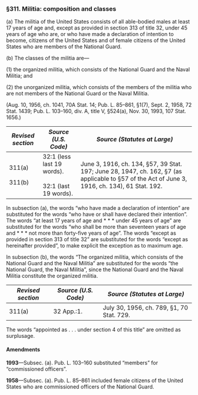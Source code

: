 ### §311. Militia: composition and classes ###

(a) The militia of the United States consists of all able-bodied males at least 17 years of age and, except as provided in section 313 of title 32, under 45 years of age who are, or who have made a declaration of intention to become, citizens of the United States and of female citizens of the United States who are members of the National Guard.

(b) The classes of the militia are—

(1) the organized militia, which consists of the National Guard and the Naval Militia; and

(2) the unorganized militia, which consists of the members of the militia who are not members of the National Guard or the Naval Militia.

(Aug. 10, 1956, ch. 1041, 70A Stat. 14; Pub. L. 85–861, §1(7), Sept. 2, 1958, 72 Stat. 1439; Pub. L. 103–160, div. A, title V, §524(a), Nov. 30, 1993, 107 Stat. 1656.)

|  *Revised section*   |                  *Source (U.S. Code)*                   |                                                         *Source (Statutes at Large)*                                                         |
|----------------------|---------------------------------------------------------|----------------------------------------------------------------------------------------------------------------------------------------------|
|311(a)<br/><br/>311(b)|32:1 (less last 19 words).<br/><br/>32:1 (last 19 words).|June 3, 1916, ch. 134, §57, 39 Stat. 197; June 28, 1947, ch. 162, §7 (as applicable to §57 of the Act of June 3, 1916, ch. 134), 61 Stat. 192.|

In subsection (a), the words “who have made a declaration of intention” are substituted for the words “who have or shall have declared their intention”. The words “at least 17 years of age and \* \* \* under 45 years of age” are substituted for the words “who shall be more than seventeen years of age and \* \* \* not more than forty-five years of age”. The words “except as provided in section 313 of title 32” are substituted for the words “except as hereinafter provided”, to make explicit the exception as to maximum age.

In subsection (b), the words “The organized militia, which consists of the National Guard and the Naval Militia” are substituted for the words “the National Guard, the Naval Militia”, since the National Guard and the Naval Militia constitute the organized militia.

|*Revised section*|*Source (U.S. Code)*|      *Source (Statutes at Large)*       |
|-----------------|--------------------|-----------------------------------------|
|     311(a)      |     32 App.:1.     |July 30, 1956, ch. 789, §1, 70 Stat. 729.|

The words “appointed as . . . under section 4 of this title” are omitted as surplusage.

#### Amendments ####

**1993**—Subsec. (a). Pub. L. 103–160 substituted “members” for “commissioned officers”.

**1958**—Subsec. (a). Pub. L. 85–861 included female citizens of the United States who are commissioned officers of the National Guard.